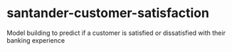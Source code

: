 # santander-customer-satisfaction
Model building to predict if a customer is satisfied or dissatisfied with their banking experience
